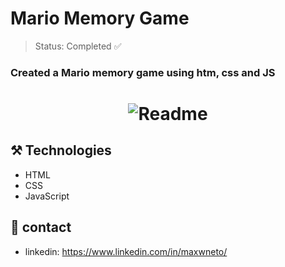 # Mario Memory Game


> Status: Completed ✅
### Created a Mario memory game using htm, css and JS

<h1 align="center">
  <img alt="Readme" title="Readme" src="https://user-images.githubusercontent.com/87916631/171014928-7da065b8-3284-4a62-8eef-f4658bde1613.gif"/>
</h1>

## ⚒️ Technologies
+ HTML
+ CSS
+ JavaScript

## 📲 contact
+ linkedin: https://www.linkedin.com/in/maxwneto/

